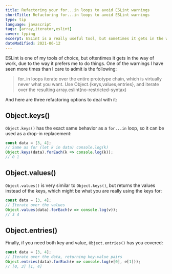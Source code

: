 ```yaml
---
title: Refactoring your for...in loops to avoid ESLint warnings
shortTitle: Refactoring for...in loops to avoid ESLint warnings
type: tip
language: javascript
tags: [array,iterator,eslint]
cover: typing
excerpt: ESLint is a really useful tool, but sometimes it gets in the way. Learn how to refactor code to get rid of a common warning.
dateModified: 2021-06-12
---
```


ESLint is one of my tools of choice, but oftentimes it gets in the way of work, due to the way it prefers me to do things. One of the warnings I have seen more times than I care to admit is the following:

> for..in loops iterate over the entire prototype chain, which is virtually never what you want. Use Object.{keys,values,entries}, and iterate over the resulting array.eslint(no-restricted-syntax)

And here are three refactoring options to deal with it:

## Object.keys()

`Object.keys()` has the exact same behavior as a `for...in` loop, so it can be used as a drop-in replacement:

```js
const data = [3, 4];
// Same as for (let k in data) console.log(k)
Object.keys(data).forEach(k => console.log(k));
// 0 1
```

## Object.values()

`Object.values()` is very similar to `Object.keys()`, but returns the values instead of the keys, which might be what you are really using the keys for:

```js
const data = [3, 4];
// Iterate over the values
Object.values(data).forEach(v => console.log(v));
// 3 4
```

## Object.entries()

Finally, if you need both key and value, `Object.entries()` has you covered:

```js
const data = [3, 4];
// Iterate over the data, returning key-value pairs
Object.entries(data).forEach(e => console.log(e[0], e[1]));
// [0, 3] [1, 4]
```

